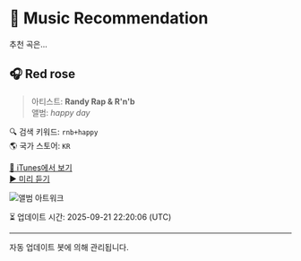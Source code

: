 
# 🎵 Music Recommendation

추천 곡은...

## 🎧 Red rose  
> 아티스트: **Randy Rap & R'n'b**  
> 앨범: _happy day_  

🔍 검색 키워드: `rnb+happy`  
🌎 국가 스토어: `KR`

[🔗 iTunes에서 보기](https://music.apple.com/kr/album/red-rose/1808812330?i=1808814198&uo=4)  
[▶️ 미리 듣기](https://audio-ssl.itunes.apple.com/itunes-assets/AudioPreview221/v4/45/b8/1a/45b81aba-4bbe-b72a-419e-355a899386d0/mzaf_4381793018918013926.plus.aac.p.m4a)

![앨범 아트워크](https://is1-ssl.mzstatic.com/image/thumb/Music221/v4/44/dc/f1/44dcf1bc-214c-0c9e-4ad5-05bb959806a4/199350234293.jpg/100x100bb.jpg)

⏳ 업데이트 시간: 2025-09-21 22:20:06 (UTC)

---
자동 업데이트 봇에 의해 관리됩니다.
